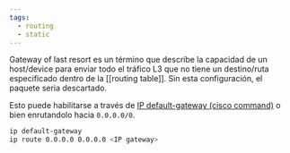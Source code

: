 ```yaml
---
tags:
  - routing
  - static
---
```

Gateway of last resort es un término que describe la capacidad de un host/device para enviar todo el tráfico L3 que no tiene un destino/ruta especificado dentro de la [[routing table]]. Sin esta configuración, el paquete seria descartado. 

Esto puede habilitarse a través de [IP default-gateway (cisco command)](IP%20default-gateway%20(cisco%20command).md)  o bien enrutandolo hacia `0.0.0.0/0`.

``` bash
ip default-gateway 
ip route 0.0.0.0 0.0.0.0 <IP gateway>
```



